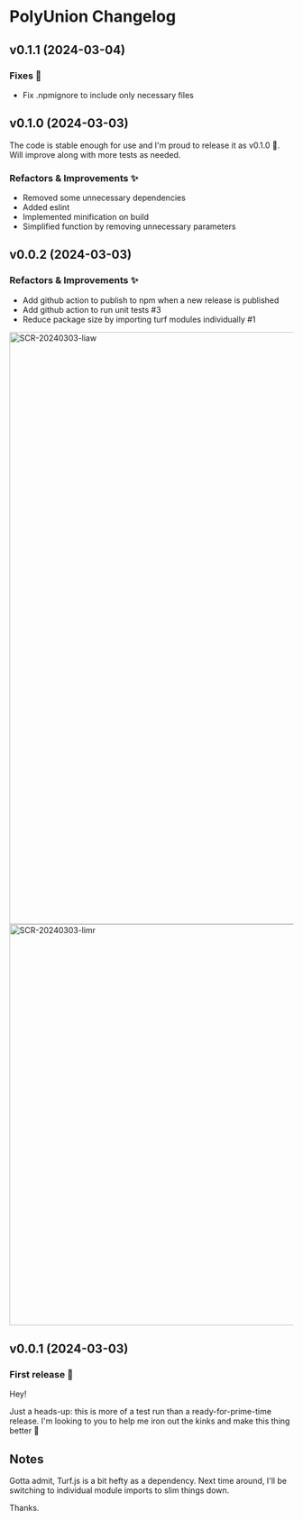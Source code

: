 <!-- markdownlint-disable MD024 -->

# PolyUnion Changelog

## v0.1.1 (2024-03-04)

### Fixes 🐞

- Fix .npmignore to include only necessary files

## v0.1.0 (2024-03-03)

The code is stable enough for use and I'm proud to release it as v0.1.0 🤣. Will improve along with more tests as needed.

### Refactors & Improvements ✨

- Removed some unnecessary dependencies
- Added eslint
- Implemented minification on build
- Simplified function by removing unnecessary parameters

## v0.0.2 (2024-03-03)

### Refactors & Improvements ✨

- Add github action to publish to npm when a new release is published
- Add github action to run unit tests #3
- Reduce package size by importing turf modules individually #1

<img width="1051" alt="SCR-20240303-liaw" src="https://github.com/juanpujol/polyunion/assets/30832/9652d8c1-e6f4-41cc-95f9-d79ed31c0318">
<img width="712" alt="SCR-20240303-limr" src="https://github.com/juanpujol/polyunion/assets/30832/2a901b7b-279e-4fb3-92f8-bb8daee3d8c9">

## v0.0.1 (2024-03-03)

### First release 🚀

Hey!

Just a heads-up: this is more of a test run than a ready-for-prime-time release. I'm looking to you to help me iron out the kinks and make this thing better 🙏

## Notes

Gotta admit, Turf.js is a bit hefty as a dependency. Next time around, I'll be switching to individual module imports to slim things down.

Thanks.
